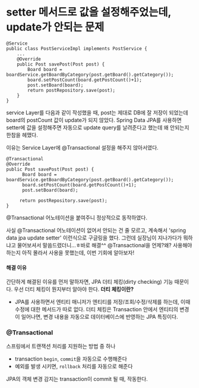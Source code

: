 # setter 메서드로 값을 설정해주었는데, update가 안되는 문제


	@Service  
	public class PostServiceImpl implements PostService {
		...
		@Override  
		public Post savePost(Post post) {  
			Board board = boardService.getBoardByCategory(post.getBoard().getCategory());  
			board.setPostCount(board.getPostCount()+1);  
			post.setBoard(board);  
			return postRepository.save(post);  
		}
	}
		
service Layer를 다음과 같이 작성했을 때, post는 제대로 DB에 잘 저장이 되었는데 board의 postCount 값이 update가 되지 않았다.
Spring Data JPA를 사용하면 setter에 값을 설정해주면 자동으로 update query를 날려준다고 했는데 왜 안되는지 한참을 헤맸다.

이유는 Service Layer에 @Transactional 설정을 해주지 않아서였다.

    @Transactional  
	@Override  
	public Post savePost(Post post) {  
		  Board board = boardService.getBoardByCategory(post.getBoard().getCategory());  
		  board.setPostCount(board.getPostCount()+1);  
		  post.setBoard(board);  
		  
		 return postRepository.save(post);  
	}

@Transactional 어노테이션을 붙여주니 정상적으로 동작하였다.

사실 @Transactional 어노테이션이 없어서 안되는 건 줄 모르고, 계속해서 'spring data jpa update setter' 이런식으로 구글링을 했다.
그런데 실장님이 지나가다가 뭐하냐고 물어보셔서 말씀드렸더니...ㅎ바로 해결^^
@Transactional을 언제?왜? 사용해야 하는지 아직 몰라서 사용을 못했는데, 이번 기회에 알아보자!


#### 해결 이유
간단하게 해결된 이유를 먼저 말하자면, JPA 더티 체킹(dirty checking) 기능 때문이다.
우선 더티 체킹이 뭔지부터 알아야 한다.
**더티 체킹이란?**

- JPA를 사용하면서 엔티티 매니저가 엔티티를 저장/조회/수정/삭제를 하는데, 이때 수정에 대한 메서드가 따로 없다. 
더티 체킹은 Transaction 안에서 엔티티의 변경이 일어나면, 변경 내용을 자동으로 데이터베이스에 반영하는 JPA 특징이다. 



### @Transactional
스프링에서 트랜잭션 처리를 지원하는 방법 중 하나
- transaction `begin`, `commit`을 자동으로 수행해준다
- 예외를 발생 시키면, `rollback` 처리를 자동으로 해준다

JPA의 객체 변경 감지는 transaction이 commit 될 때, 작동한다.
